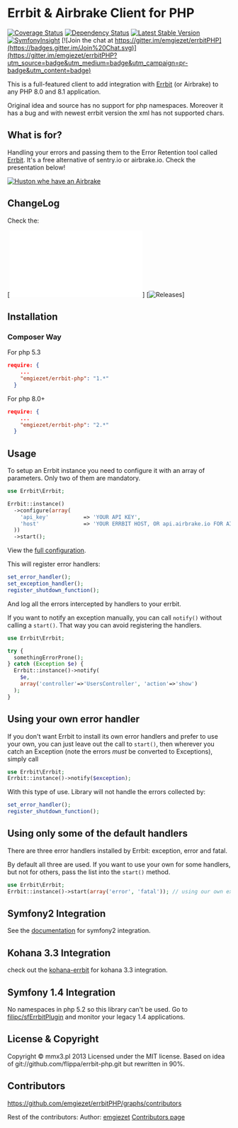 # Errbit & Airbrake Client for PHP


[![Coverage Status](https://coveralls.io/repos/emgiezet/errbitPHP/badge.png)](https://coveralls.io/r/emgiezet/errbitPHP)
[![Dependency Status](https://www.versioneye.com/user/projects/5249e725632bac0a4900b2bf/badge.png)](https://www.versioneye.com/user/projects/5249e725632bac0a4900b2bf)
[![Latest Stable Version](https://poser.pugx.org/emgiezet/errbit-php/v/stable.png)](https://packagist.org/packages/emgiezet/errbit-php)
[![SymfonyInsight](https://insight.symfony.com/projects/a0c405fb-8ee9-40e9-acf1-eee084fc35a6/mini.svg)](https://insight.symfony.com/projects/a0c405fb-8ee9-40e9-acf1-eee084fc35a6)
[![Join the chat at https://gitter.im/emgiezet/errbitPHP](https://badges.gitter.im/Join%20Chat.svg)](https://gitter.im/emgiezet/errbitPHP?utm_source=badge&utm_medium=badge&utm_campaign=pr-badge&utm_content=badge)

This is a full-featured client to add integration with [Errbit](https://github.com/errbit/errbit) (or Airbrake)
to any PHP 8.0 and 8.1 application. 

Original idea and source has no support for php namespaces. 
Moreover it has a bug and with newest errbit version the xml has not supported chars.


## What is for?
Handling your errors and passing them to the Error Retention tool called [Errbit](https://github.com/errbit/errbit). It's a free alternative of sentry.io or airbrake.io.
Check the presentation below!

[![Huston whe have an Airbrake](http://image.slidesharecdn.com/hustonwehaveanairbrake-131125152637-phpapp02/95/slide-1-638.jpg?1385415083)](http://www.slideshare.net/MaxMaecki/meetphp-11-huston-we-have-an-airbrake)

## ChangeLog
Check the:

[![Full change log here](Resources/doc/changlelog.md)]
[![Releases](https://github.com/emgiezet/errbitPHP/releases)]

## Installation

### Composer Way
For php 5.3
```json
require: {
    ...
    "emgiezet/errbit-php": "1.*"
  }
```
For php 8.0+
```json
require: {
    ...
    "emgiezet/errbit-php": "2.*"
  }
```

## Usage

To setup an Errbit instance you need to configure it with an array of parameters. 
Only two of them are mandatory.

``` php
use Errbit\Errbit;

Errbit::instance()
  ->configure(array(
    'api_key'           => 'YOUR API KEY',
    'host'              => 'YOUR ERRBIT HOST, OR api.airbrake.io FOR AIRBRAKE'
  ))
  ->start();
```

View the [full configuration](https://github.com/emgiezet/errbitPHP/blob/master/Resources/doc/full_config.md).

This will register error handlers:

``` php
set_error_handler();
set_exception_handler();
register_shutdown_function();
```

And log all the errors intercepted by handlers to your errbit.

If you want to notify an exception manually, you can call `notify()` without calling a `start()`. That way you can avoid registering the handlers.

``` php
use Errbit\Errbit;

try {
  somethingErrorProne();
} catch (Exception $e) {
  Errbit::instance()->notify(
    $e,
    array('controller'=>'UsersController', 'action'=>'show')
  );
}
```

## Using your own error handler

If you don't want Errbit to install its own error handlers and prefer to use
your own, you can just leave out the call to `start()`, then wherever you
catch an Exception (note the errors *must* be converted to Exceptions), simply
call

``` php
use Errbit\Errbit;
Errbit::instance()->notify($exception);
```

With this type of use. Library will not handle the errors collected by:

``` php
set_error_handler();
register_shutdown_function();
```

## Using only some of the default handlers

There are three error handlers installed by Errbit: exception, error and fatal.

By default all three are used. If you want to use your own for some handlers,
but not for others, pass the list into the `start()` method.

``` php
use Errbit\Errbit;
Errbit::instance()->start(array('error', 'fatal')); // using our own exception handler
```

## Symfony2 Integration

See the [documentation](https://github.com/emgiezet/errbitPHP/blob/master/Resources/doc/symfony2_integration.md) for symfony2 integration.

## Kohana 3.3 Integration

check out the [kohana-errbit](https://github.com/kwn/kohana-errbit) for kohana 3.3 integration.

## Symfony 1.4 Integration

No namespaces in php 5.2 so this library can't be used. 
Go to [filipc/sfErrbitPlugin](https://github.com/filipc/sfErrbitPlugin) and monitor your legacy 1.4 applications.



## License & Copyright

Copyright © mmx3.pl 2013 Licensed under the MIT license. Based on idea of git://github.com/flippa/errbit-php.git but rewritten in 90%.

## Contributors

https://github.com/emgiezet/errbitPHP/graphs/contributors

Rest of the contributors:
Author: [emgiezet](https://github.com/emgiezet/) 
[Contributors page](https://github.com/emgiezet/errbitPHP/graphs/contributors)
